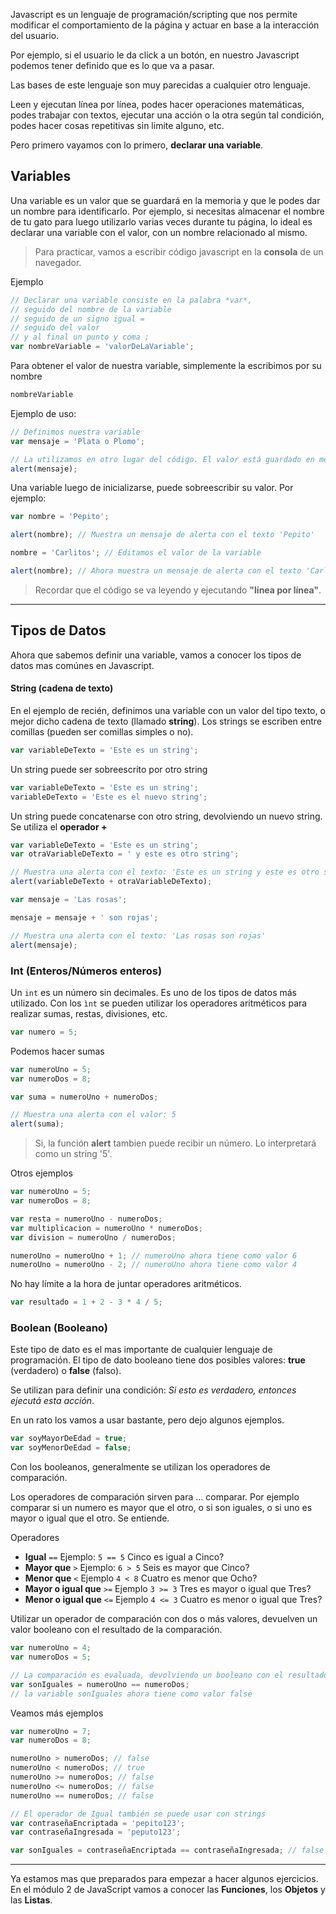 Javascript es un lenguaje de programación/scripting que nos permite modificar el comportamiento de la página y actuar en base a la interacción del usuario.

Por ejemplo, si el usuario le da click a un botón, en nuestro Javascript podemos tener definido que es lo que va a pasar.

Las bases de este lenguaje son muy parecidas a cualquier otro lenguaje.

Leen y ejecutan línea por línea, podes hacer operaciones matemáticas, podes trabajar con textos, ejecutar una acción o la otra según tal condición, podes hacer cosas repetitivas sin limite alguno, etc.

Pero primero vayamos con lo primero, **declarar una variable**.

## Variables

Una variable es un valor que se guardará en la memoria y que le podes dar un nombre para identificarlo. Por ejemplo, si necesitas almacenar el nombre de tu gato para luego utilizarlo varias veces durante tu página, lo ideal es declarar una variable con el valor, con un nombre relacionado al mismo.

> Para practicar, vamos a escribir código javascript en la **consola** de un navegador.

Ejemplo

```js
// Declarar una variable consiste en la palabra *var*, 
// seguido del nombre de la variable 
// seguido de un signo igual =
// seguido del valor
// y al final un punto y coma ;
var nombreVariable = 'valorDeLaVariable';
```

Para obtener el valor de nuestra variable, simplemente la escribimos por su nombre

```js
nombreVariable
```

Ejemplo de uso:

```js
// Definimos nuestra variable
var mensaje = 'Plata o Plomo';

// La utilizamos en otro lugar del código. El valor está guardado en memoria.
alert(mensaje);
```

Una variable luego de inicializarse, puede sobreescribir su valor. Por ejemplo:

```js
var nombre = 'Pepito';

alert(nombre); // Muestra un mensaje de alerta con el texto 'Pepito'

nombre = 'Carlitos'; // Editamos el valor de la variable

alert(nombre); // Ahora muestra un mensaje de alerta con el texto 'Carlitos'
```

> Recordar que el código se va leyendo y ejecutando **"línea por línea"**.

---
## Tipos de Datos
Ahora que sabemos definir una variable, vamos a conocer los tipos de datos mas comúnes en Javascript.

#### String (cadena de texto)
En el ejemplo de recién, definimos una variable con un valor del tipo texto, o mejor dicho cadena de texto (llamado **string**). Los strings se escriben entre comillas (pueden ser comillas simples o no).

```js
var variableDeTexto = 'Este es un string';
```

Un string puede ser sobreescrito por otro string

```js
var variableDeTexto = 'Este es un string';
variableDeTexto = 'Este es el nuevo string';
```
Un string puede concatenarse con otro string, devolviendo un nuevo string. Se utiliza el **operador +**

```js
var variableDeTexto = 'Este es un string';
var otraVariableDeTexto = ' y este es otro string';

// Muestra una alerta con el texto: 'Este es un string y este es otro string'
alert(variableDeTexto + otraVariableDeTexto);
```

```js
var mensaje = 'Las rosas';

mensaje = mensaje + ' son rojas';

// Muestra una alerta con el texto: 'Las rosas son rojas'
alert(mensaje);
```

### Int (Enteros/Números enteros)
Un ``int`` es un número sin decimales. Es uno de los tipos de datos más utilizado. Con los ``ìnt`` se pueden utilizar los operadores aritméticos para realizar sumas, restas, divisiones, etc.

```js
var numero = 5;
```

Podemos hacer sumas
```js
var numeroUno = 5;
var numeroDos = 8;

var suma = numeroUno + numeroDos;

// Muestra una alerta con el valor: 5
alert(suma);
```

> Si, la función **alert** tambien puede recibir un número. Lo interpretará como un string '5'.

Otros ejemplos

```js
var numeroUno = 5;
var numeroDos = 8;

var resta = numeroUno - numeroDos;
var multiplicacion = numeroUno * numeroDos;
var division = numeroUno / numeroDos;

numeroUno = numeroUno + 1; // numeroUno ahora tiene como valor 6
numeroUno = numeroUno - 2; // numeroUno ahora tiene como valor 4
```

No hay límite a la hora de juntar operadores aritméticos.

```js
var resultado = 1 + 2 - 3 * 4 / 5;
```

### Boolean (Booleano)
Este tipo de dato es el mas importante de cualquier lenguaje de programación. El tipo de dato booleano tiene dos posibles valores: **true** (verdadero) o **false** (falso).

Se utilizan para definir una condición: *Si esto es verdadero, entonces ejecutá esta acción*.

En un rato los vamos a usar bastante, pero dejo algunos ejemplos.

```js
var soyMayorDeEdad = true;
var soyMenorDeEdad = false;
```

Con los booleanos, generalmente se utilizan los operadores de comparación.

Los operadores de comparación sirven para ... comparar. Por ejemplo comparar si un numero es mayor que el otro, o si son iguales, o si uno es mayor o igual que el otro. Se entiende.

Operadores

- **Igual** ``==`` Ejemplo: ``5 == 5`` Cinco es igual a Cinco?
- **Mayor que** ``>`` Ejemplo: ``6 > 5`` Seis es mayor que Cinco?
- **Menor que** ``<`` Ejemplo ``4 < 8`` Cuatro es menor que Ocho?
- **Mayor o igual que** ``>=`` Ejemplo ``3 >= 3`` Tres es mayor o igual que Tres?
- **Menor o igual que** ``<=`` Ejemplo ``4 <= 3`` Cuatro es menor o igual que Tres?

Utilizar un operador de comparación con dos o más valores, devuelven un valor booleano con el resultado de la comparación.

```js
var numeroUno = 4;
var numeroDos = 5;

// La comparación es evaluada, devolviendo un booleano con el resultado
var sonIguales = numeroUno == numeroDos;
// la variable sonIguales ahora tiene como valor false
```

Veamos más ejemplos

```js
var numeroUno = 7;
var numeroDos = 8;

numeroUno > numeroDos; // false
numeroUno < numeroDos; // true
numeroUno >= numeroDos; // false
numeroUno <= numeroDos; // false
numeroUno == numeroDos; // false

// El operador de Igual también se puede usar con strings
var contraseñaEncriptada = 'pepito123';
var contraseñaIngresada = 'peputo123';

var sonIguales = contraseñaEncriptada == contraseñaIngresada; // false
```

---

Ya estamos mas que preparados para empezar a hacer algunos ejercicios. En el módulo 2 de JavaScript vamos a conocer las **Funciones**, los **Objetos** y las **Listas**.